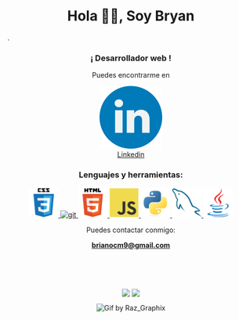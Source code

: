 <h1 align="center">Hola 👋👋, Soy Bryan </h1>.
<h3 align="center"><strong>¡ Desarrollador web !</strong> </h3>
<p align="center">Puedes encontrarme en</p>
<p align="center"><a href="https://www.linkedin.com/in/bryan-cusme/" target="_blank"> <img src="https://github.com/BrianC9/brianc9/blob/main/linkedin.png"><br>Linkedin</a></p>
<h3 align="center">Lenguajes y herramientas:</h3>
<p align="center">  <a href="https://www.w3schools.com/css/" target="_blank"> <img src="https://raw.githubusercontent.com/devicons/devicon/master/icons/css3/css3-original-wordmark.svg" alt="css3" width="60" height="60"/> </a>
 <a href="https://git-scm.com/" target="_blank"> <img src="https://www.vectorlogo.zone/logos/git-scm/git-scm-icon.svg" alt="git" width="60" height="60"/> </a>  
 <a href="https://www.w3.org/html/" target="_blank"> <img src="https://raw.githubusercontent.com/devicons/devicon/master/icons/html5/html5-original-wordmark.svg" alt="html5" width="60" height="60"/> </a> 
 <a href="https://developer.mozilla.org/en-US/docs/Web/JavaScript" target="_blank"> <img src="https://raw.githubusercontent.com/devicons/devicon/master/icons/javascript/javascript-original.svg" alt="javascript" width="60" height="60"/> </a> 
 <a href="https://www.microsoft.com/en-us/sql-server" target="_blank"> <a href="https://www.python.org/" target="_blank"> <img src="https://github.com/devicons/devicon/blob/master/icons/python/python-original.svg" alt="python" width="60" height="60"/> </a>
   <a href="https://www.mysql.com/" target="_blank"> <img src="https://github.com/devicons/devicon/blob/master/icons/mysql/mysql-original.svg" alt="mysql" width="60" height="60"/> </a>
  <a href="https://www.java.com/es/" target="_blank"> <img src="https://github.com/devicons/devicon/blob/master/icons/java/java-original.svg" alt="java" width="60" height="60"/> </a>
  </p>
<p align="center">Puedes contactar conmigo: </p>
<p align="center"><a href="mailto:brianocm9@example.com"><strong>brianocm9@gmail.com</strong></a></p>
<br><br><br>
<p align="center">
<img height="180em" align="center" src="https://github-readme-stats.vercel.app/api?username=BrianC9&show_icons=true&hide_border=true&&count_private=true&theme=tokyonight&include_all_commits=true" />
<img height="180em" align="center"  src="https://github-readme-stats.vercel.app/api/top-langs/?username=BrianC9&layout=compact&theme=tokyonight" />
</p>
<p align="center" >
  <img src="https://github.com/BrianC9/brianc9/blob/main/giphybyRaz_Graphix.gif" alt="Gif by Raz_Graphix
">
    </p>
<!--
**BrianC9/brianc9** is a ✨ _special_ ✨ repository because its `README.md` (this file) appears on your GitHub profile.

Here are some ideas to get you started:

- 🔭 I’m currently working on ...
- 🌱 I’m currently learning ...
- 👯 I’m looking to collaborate on ...
- 🤔 I’m looking for help with ...
- 💬 Ask me about ...
- 📫 How to reach me: ...
- 😄 Pronouns: ...
- ⚡ Fun fact: ...
-->
